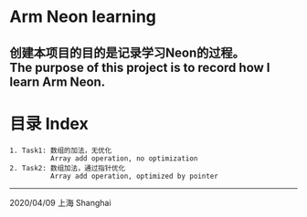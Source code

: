 # Arm Neon learning

创建本项目的目的是记录学习Neon的过程。<br>
The purpose of this project is to record how I learn Arm Neon.
<br>
---
# 目录 Index
```
1. Task1: 数组的加法，无优化
          Array add operation, no optimization 
2. Task2: 数组加法，通过指针优化
          Array add operation, optimized by pointer 
```
---
2020/04/09
上海 Shanghai

